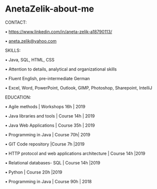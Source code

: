 # AnetaZelik-about-me
CONTACT:

• https://www.linkedin.com/in/aneta-zelik-a18790113/

• aneta.zelik@yahoo.com

SKILLS:

• Java, SQL, HTML, CSS 

• Attention to details, analytical and organizational skills 

• Fluent English, pre-intermediate German 

• Excel, Word, PowerPoint, Outlook, GIMP, Photoshop, Sharepoint, IntelliJ 

EDUCATION:

• Agile methods | Workshops 16h | 2019

• Java libraries and tools | Course 14h | 2019

• Java Web Applications | Course 35h | 2019

• Programming in Java | Course 70h| 2019

• GIT Code repository |Course 7h |2019

• HTTP protocol and web applications architecture | Course 14h |2019

• Relational databases- SQL | Course 14h |2019

• Python | Course 20h |2019

• Programming in Java | Course 90h | 2018
